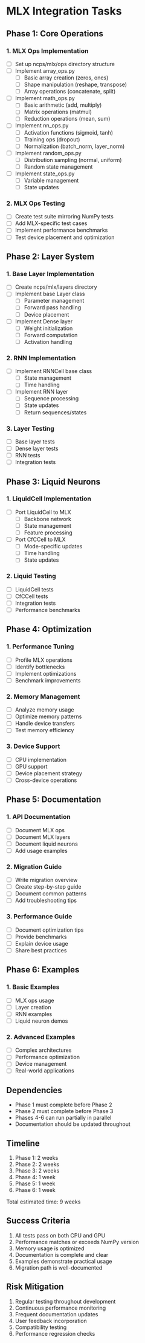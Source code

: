 # MLX Integration Tasks

## Phase 1: Core Operations

### 1. MLX Ops Implementation
- [ ] Set up ncps/mlx/ops directory structure
- [ ] Implement array_ops.py
  - [ ] Basic array creation (zeros, ones)
  - [ ] Shape manipulation (reshape, transpose)
  - [ ] Array operations (concatenate, split)
- [ ] Implement math_ops.py
  - [ ] Basic arithmetic (add, multiply)
  - [ ] Matrix operations (matmul)
  - [ ] Reduction operations (mean, sum)
- [ ] Implement nn_ops.py
  - [ ] Activation functions (sigmoid, tanh)
  - [ ] Training ops (dropout)
  - [ ] Normalization (batch_norm, layer_norm)
- [ ] Implement random_ops.py
  - [ ] Distribution sampling (normal, uniform)
  - [ ] Random state management
- [ ] Implement state_ops.py
  - [ ] Variable management
  - [ ] State updates

### 2. MLX Ops Testing
- [ ] Create test suite mirroring NumPy tests
- [ ] Add MLX-specific test cases
- [ ] Implement performance benchmarks
- [ ] Test device placement and optimization

## Phase 2: Layer System

### 1. Base Layer Implementation
- [ ] Create ncps/mlx/layers directory
- [ ] Implement base Layer class
  - [ ] Parameter management
  - [ ] Forward pass handling
  - [ ] Device placement
- [ ] Implement Dense layer
  - [ ] Weight initialization
  - [ ] Forward computation
  - [ ] Activation handling

### 2. RNN Implementation
- [ ] Implement RNNCell base class
  - [ ] State management
  - [ ] Time handling
- [ ] Implement RNN layer
  - [ ] Sequence processing
  - [ ] State updates
  - [ ] Return sequences/states

### 3. Layer Testing
- [ ] Base layer tests
- [ ] Dense layer tests
- [ ] RNN tests
- [ ] Integration tests

## Phase 3: Liquid Neurons

### 1. LiquidCell Implementation
- [ ] Port LiquidCell to MLX
  - [ ] Backbone network
  - [ ] State management
  - [ ] Feature processing
- [ ] Port CfCCell to MLX
  - [ ] Mode-specific updates
  - [ ] Time handling
  - [ ] State updates

### 2. Liquid Testing
- [ ] LiquidCell tests
- [ ] CfCCell tests
- [ ] Integration tests
- [ ] Performance benchmarks

## Phase 4: Optimization

### 1. Performance Tuning
- [ ] Profile MLX operations
- [ ] Identify bottlenecks
- [ ] Implement optimizations
- [ ] Benchmark improvements

### 2. Memory Management
- [ ] Analyze memory usage
- [ ] Optimize memory patterns
- [ ] Handle device transfers
- [ ] Test memory efficiency

### 3. Device Support
- [ ] CPU implementation
- [ ] GPU support
- [ ] Device placement strategy
- [ ] Cross-device operations

## Phase 5: Documentation

### 1. API Documentation
- [ ] Document MLX ops
- [ ] Document MLX layers
- [ ] Document liquid neurons
- [ ] Add usage examples

### 2. Migration Guide
- [ ] Write migration overview
- [ ] Create step-by-step guide
- [ ] Document common patterns
- [ ] Add troubleshooting tips

### 3. Performance Guide
- [ ] Document optimization tips
- [ ] Provide benchmarks
- [ ] Explain device usage
- [ ] Share best practices

## Phase 6: Examples

### 1. Basic Examples
- [ ] MLX ops usage
- [ ] Layer creation
- [ ] RNN examples
- [ ] Liquid neuron demos

### 2. Advanced Examples
- [ ] Complex architectures
- [ ] Performance optimization
- [ ] Device management
- [ ] Real-world applications

## Dependencies

- Phase 1 must complete before Phase 2
- Phase 2 must complete before Phase 3
- Phases 4-6 can run partially in parallel
- Documentation should be updated throughout

## Timeline

1. Phase 1: 2 weeks
2. Phase 2: 2 weeks
3. Phase 3: 2 weeks
4. Phase 4: 1 week
5. Phase 5: 1 week
6. Phase 6: 1 week

Total estimated time: 9 weeks

## Success Criteria

1. All tests pass on both CPU and GPU
2. Performance matches or exceeds NumPy version
3. Memory usage is optimized
4. Documentation is complete and clear
5. Examples demonstrate practical usage
6. Migration path is well-documented

## Risk Mitigation

1. Regular testing throughout development
2. Continuous performance monitoring
3. Frequent documentation updates
4. User feedback incorporation
5. Compatibility testing
6. Performance regression checks